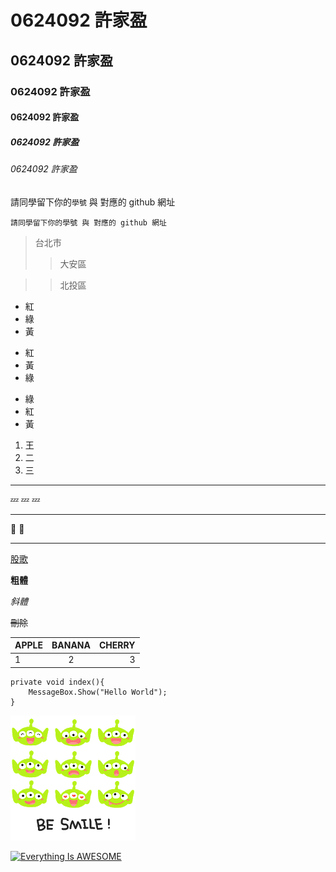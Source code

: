 # 0624092 許家盈
## 0624092 許家盈
### 0624092 許家盈
#### 0624092 許家盈
##### 0624092 許家盈
###### 0624092 許家盈

請同學留下你的`學號` 與 對應的 github 網址

```
請同學留下你的學號 與 對應的 github 網址
```

> 台北市
>>大安區

>>北投區

- 紅
- 綠
- 黃

* 紅
* 黃
* 綠

+ 綠
+ 紅
+ 黃

1. 王
2. 二
3. 三

***

:zzz:  :zzz:  :zzz:

---

:girl:  :bowling:

___

[股歌](http://google.com)

**粗體**

*斜體*

~~刪除~~


| APPLE | BANANA | CHERRY |
| :---- |:------:| ------:|
|   1   |   2    |   3    |


``` csharpe
private void index(){
    MessageBox.Show("Hello World");
}
```

![NKFUST](three.png "三眼怪")


[![Everything Is AWESOME](https://img.youtube.com/vi/StTqXEQ2l-Y/0.jpg)](https://www.youtube.com/watch?v=StTqXEQ2l-Y "Everything Is AWESOME")
